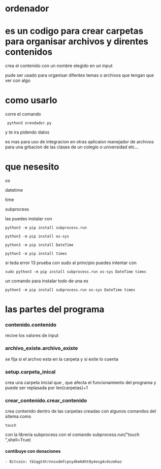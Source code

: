 # ordenador
# es un codigo para crear carpetas para organisar archivos y direntes contenidos
crea el contenido con un nombre  elegido en un input  

pude ser usado para organisar difentes temas o archivos que tengan que ver con algo

# como usarlo
corre el comando 

     python3 orendador.py

y te ira pidendo datos 

es mas para uso de integracion en otras aplicaion manejador de archivos para una grbacion de las clases de un colegio o universidad etc...
# que nesesito 
os

datetime

time

subprocess

las puedes instalar con

    python3 -m pip install subprocess.run

    python3 -m pip install os-sys

    python3 -m pip install DateTime

    python3 -m pip install times


si teda error 13 prueba con sudo al principio puedes intentar con

	sudo python3 -m pip install subprocess.run os-sys DateTime times

un comando para instalar todo de una es

	python3 -m pip install subprocess.run os-sys DateTime times

# las partes del programa

### contenido.contenido 
recive los valores de  input

### archivo_existe.archivo_existe
se fija si el archvo esta en la carpeta y si exite lo cuenta

### setup.carpeta_inical 
crea una carpeta inicial que , que afecta el funcionamiento del programa y puede ser replasada por len(carpetas)+1  

### crear_contenido.crear_contenido 
crea contenido dentro de las carpetas creadas con algunos comandos del sitema como 
    
    touch
 con la libreria subprocess con el comando 
    subprocess.run("touch <nombre archivo>",shell=True)

#### contibuye con donaciones 
	
	- Bitcoin: tb1qgt4trnnsxdmfcpnydkmk8ht0y4esg4cdvzmhaz
